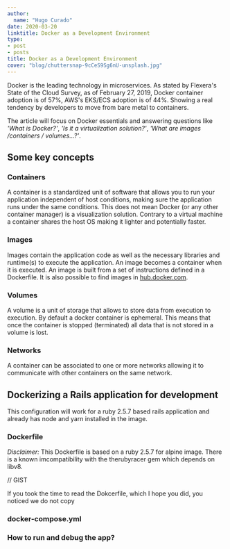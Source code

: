 ```yaml
---
author:
  name: "Hugo Curado"
date: 2020-03-20
linktitle: Docker as a Development Environment
type:
- post
- posts
title: Docker as a Development Environment
cover: "blog/chuttersnap-9cCeS9Sg6nU-unsplash.jpg"
---
```

Docker is the leading technology in microservices. As stated by Flexera's State of the Cloud Survey, as of February 27,
2019, Docker container adoption is of 57%, AWS's EKS/ECS adoption is of 44%. Showing a real tendency by developers to
move from bare metal to containers.

The article will focus on Docker essentials and answering questions like *'What is Docker?'*,
*'Is it a virtualization solution?'*, *'What are images /containers / volumes...?'*.

## Some key concepts
### Containers
A container is a standardized unit of software that allows you to run your application independent of host conditions,
making sure the application runs under the same conditions. This does not mean Docker (or any other container manager) is
a visualization solution. Contrary to a virtual machine a container shares the host OS making it lighter and potentially
faster.

### Images
Images contain the application code as well as the necessary libraries and runtime(s) to execute the application. An image
becomes a container when it is executed. An image is built from a set of instructions defined in a Dockerfile. It is also
possible to find images in [hub.docker.com](https://hub.docker.com).

### Volumes
A volume is a unit of storage that allows to store data from execution to execution. By default a docker container is
ephemeral. This means that once the container is stopped (terminated) all data that is not stored in a volume is lost.

### Networks
A container can be associated to one or more networks allowing it to communicate with other containers on the same network.

## Dockerizing a Rails application for development
This configuration will work for a ruby 2.5.7 based rails application and already has node and yarn installed in the image.

### Dockerfile
*Disclaimer:* This Dockerfile is based on a ruby 2.5.7 for alpine image. There is a known imcompatibility with the therubyracer
gem which depends on libv8.

// GIST

If you took the time to read the Dokcerfile, which I hope you did, you noticed we do not copy

### docker-compose.yml

### How to run and debug the app?
